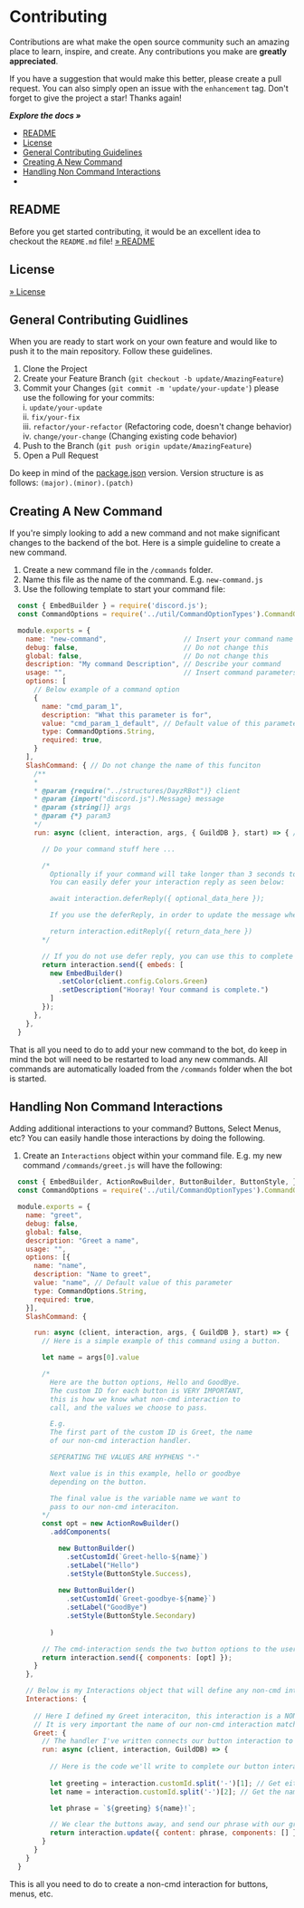 <!-- CONTRIBUTING -->
# Contributing

Contributions are what make the open source community such an amazing place to learn, inspire, and create. Any contributions you make are **greatly appreciated**.

If you have a suggestion that would make this better, please create a pull request. You can also simply open an issue with the `enhancement` tag.
Don't forget to give the project a star! Thanks again!

***Explore the docs »***
* [README](#readme)
* [License](#license)
* [General Contributing Guidelines](#general-contributing-guidlines)
* [Creating A New Command](#creating-a-new-command)
* [Handling Non Command Interactions](#handling-non-command-interactions)
* 

## README

Before you get started contributing, it would be an excellent idea to checkout the `README.md` file!
[» README](/README.md)

## License

[» License](/LICENSE)

## General Contributing Guidlines

When you are ready to start work on your own feature and would like to push it to the main repository. Follow these guidelines.

1. Clone the Project
2. Create your Feature Branch (`git checkout -b update/AmazingFeature`)
3. Commit your Changes (`git commit -m 'update/your-update'`) please use the following for your commits:  
  i.   `update/your-update`  
  ii.  `fix/your-fix`  
  iii. `refactor/your-refactor` (Refactoring code, doesn't change behavior)
  iv.  `change/your-change`     (Changing existing code behavior)
4. Push to the Branch (`git push origin update/AmazingFeature`)
5. Open a Pull Request

Do keep in mind of the [package.json](/package.json) version. Version structure is as follows: `(major).(minor).(patch)`

## Creating A New Command

If you're simply looking to add a new command and not make significant changes to the backend of the bot. Here is a simple guideline to create a new command.

1. Create a new command file in the `/commands` folder.
2. Name this file as the name of the command. E.g. `new-command.js`
3. Use the following template to start your command file:
  ```javascript
    const { EmbedBuilder } = require('discord.js');                                  // Not required, but encouraged to use embeds to reply to commands.
    const CommandOptions = require('../util/CommandOptionTypes').CommandOptionTypes; // Not required but recommended for clear cmd options.

    module.exports = {
      name: "new-command",                   // Insert your command name here, I encourage that you use hyphens `-` to seperate words.
      debug: false,                          // Do not change this
      global: false,                         // Do not change this
      description: "My command Description", // Describe your command
      usage: "",                             // Insert command parameters here E.g. useage: "[cmd param 1] [cmd param 2]"
      options: [
        // Below example of a command option
        {
          name: "cmd_param_1",
          description: "What this parameter is for",
          value: "cmd_param_1_default", // Default value of this parameter
          type: CommandOptions.String,
          required: true,
        }
      ],
      SlashCommand: { // Do not change the name of this funciton
        /**
        *
        * @param {require("../structures/DayzRBot")} client
        * @param {import("discord.js").Message} message
        * @param {string[]} args
        * @param {*} param3
        */
        run: async (client, interaction, args, { GuildDB }, start) => { // Do not change the name of this function, or change the parameters.

          // Do your command stuff here ...

          /* 
            Optionally if your command will take longer than 3 seconds to do its stuff
            You can easily defer your interaction reply as seen below:

            await interaction.deferReply({ optional_data_here });
  
            If you use the deferReply, in order to update the message when the command is complete, use the following:

            return interaction.editReply({ return_data_here })
          */

          // If you do not use defer reply, you can use this to complete your command interaction.
          return interaction.send({ embeds: [
            new EmbedBuilder()
              .setColor(client.config.Colors.Green)
              .setDescription("Hooray! Your command is complete.")
            ]
          });
        },
      },
    }
  ```

  That is all you need to do to add your new command to the bot, do keep in mind the bot will need to be restarted to load any new commands.
  All commands are automatically loaded from the `/commands` folder when the bot is started.

## Handling Non Command Interactions

Adding additional interactions to your command? Buttons, Select Menus, etc? You can easily handle those interactions by doing the following.

1. Create an `Interactions` object within your command file. E.g. my new command `/commands/greet.js` will have the following:
  ```javascript
    const { EmbedBuilder, ActionRowBuilder, ButtonBuilder, ButtonStyle, } = require('discord.js'); // Some additional imported definitions for our button.
    const CommandOptions = require('../util/CommandOptionTypes').CommandOptionTypes;

    module.exports = {
      name: "greet",
      debug: false,
      global: false,
      description: "Greet a name",
      usage: "",
      options: [{
        name: "name",
        description: "Name to greet",
        value: "name", // Default value of this parameter
        type: CommandOptions.String,
        required: true,
      }],
      SlashCommand: {

        run: async (client, interaction, args, { GuildDB }, start) => {
          // Here is a simple example of this command using a button.

          let name = args[0].value

          /* 
            Here are the button options, Hello and GoodBye.
            The custom ID for each button is VERY IMPORTANT, 
            this is how we know what non-cmd interaction to 
            call, and the values we choose to pass.

            E.g.
            The first part of the custom ID is Greet, the name
            of our non-cmd interaction handler.

            SEPERATING THE VALUES ARE HYPHENS "-"

            Next value is in this example, hello or goodbye
            depending on the button.

            The final value is the variable name we want to
            pass to our non-cmd interaciton.
          */ 
          const opt = new ActionRowBuilder()
            .addComponents(

              new ButtonBuilder()
                .setCustomId(`Greet-hello-${name}`)
                .setLabel("Hello")
                .setStyle(ButtonStyle.Success),
              
              new ButtonBuilder()
                .setCustomId(`Greet-goodbye-${name}`)
                .setLabel("GoodBye")
                .setStyle(ButtonStyle.Secondary)
            
            )

          // The cmd-interaction sends the two button options to the user to click. That is the end of our CMD-INTERACTION.
          return interaction.send({ components: [opt] });
        }
      },

      // Below is my Interactions object that will define any non-cmd interactions this command will use.
      Interactions: {
        
        // Here I defined my Greet interaciton, this interaction is a NON-CMD interaction and will be called by our buttons from our cmd-interaction above.
        // It is very important the name of our non-cmd interaction matches the name we call in our Button's custom ID.
        Greet: {
          // The handler I've written connects our button interaction to this function, and passes the following variables to this run function.
          run: async (client, interaction, GuildDB) => {
            
            // Here is the code we'll write to complete our button interaction.
            
            let greeting = interaction.customId.split('-')[1]; // Get either hello or goodbye as our greeting
            let name = interaction.customId.split('-')[2]; // Get the name from the interaction id.

            let phrase = `${greeting} ${name}!`;

            // We clear the buttons away, and send our phrase with our greeting from the buttons.
            return interaction.update({ content: phrase, components: [] });
          }
        }
      }
    }
  ```

  This is all you need to do to create a non-cmd interaction for buttons, menus, etc.
